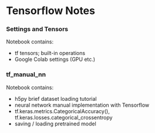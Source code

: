 # Tensorflow Notes

### Settings and Tensors
Notebook contains:
* tf tensors; built-in operations 
* Google Colab settings (GPU etc.)

### tf_manual_nn
Notebook contains:
* h5py brief dataset loading tutorial 
* neural network manual implementation with Tensorflow
* tf.keras.metrics.CategoricalAccuracy(), tf.keras.losses.categorical_crossentropy
* saving / loading pretrained model
